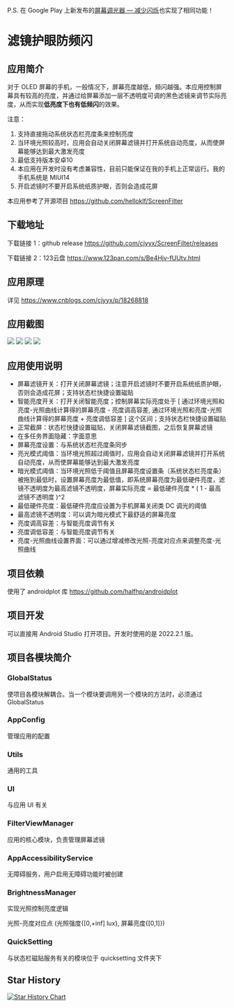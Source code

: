 P.S. 在 Google Play 上新发布的[屏幕调光器 — 减少闪烁](https://play.google.com/store/apps/details?id=dev.rewhex.screendimmer&hl=zh)也实现了相同功能！

# 滤镜护眼防频闪

## 应用简介

对于 OLED 屏幕的手机，一般情况下，屏幕亮度越低，频闪越强。本应用控制屏幕具有较高的亮度，并通过给屏幕添加一层不透明度可调的黑色滤镜来调节实际亮度，从而实现**低亮度下也有低频闪**的效果。

注意：

1. 支持直接拖动系统状态栏亮度条来控制亮度
2. 当环境光照较高时，应用会自动关闭屏幕滤镜并打开系统自动亮度，从而使屏幕能够达到最大激发亮度
3. 最低支持版本安卓10
4. 本应用在开发时没有考虑兼容性，目前只能保证在我的手机上正常运行。我的手机系统是 MIUI14
5. 开启滤镜时不要开启系统纸质护眼，否则会造成花屏

本应用参考了开源项目 <https://github.com/helloklf/ScreenFilter>

## 下载地址

下载链接 1：github release
<https://github.com/cjyyx/ScreenFilter/releases>

下载链接 2：123云盘
<https://www.123pan.com/s/Be4Hjv-fUUtv.html>

## 应用原理

详见 <https://www.cnblogs.com/cjyyx/p/18268818>

## 应用截图

![](assets/Screenshot_1.jpg)
![](assets/Screenshot_2.jpg)
![](assets/Screenshot_3.jpg)
![](assets/Screenshot_4.jpg)

## 应用使用说明

- 屏幕滤镜开关：打开关闭屏幕滤镜；注意开启滤镜时不要开启系统纸质护眼，否则会造成花屏；支持状态栏快捷设置磁贴
- 智能亮度开关：打开关闭智能亮度；控制屏幕实际亮度处于 [ 通过环境光照和亮度-光照曲线计算得的屏幕亮度 - 亮度调高容差, 通过环境光照和亮度-光照曲线计算得的屏幕亮度 + 亮度调低容差 ] 这个区间；支持状态栏快捷设置磁贴
- 正常截屏：状态栏快捷设置磁贴，关闭屏幕滤镜截图，之后恢复屏幕滤镜
- 在多任务界面隐藏：字面意思
- 屏幕亮度设置：与系统状态栏亮度条同步
- 亮光模式阈值：当环境光照超过阈值时，应用会自动关闭屏幕滤镜并打开系统自动亮度，从而使屏幕能够达到最大激发亮度
- 暗光模式阈值：当环境光照低于阈值且屏幕亮度设置条（系统状态栏亮度条）被拖到最低时，设置屏幕亮度为最低值，即系统屏幕亮度为最低硬件亮度，滤镜不透明度为最高滤镜不透明度，屏幕实际亮度 = 最低硬件亮度 * ( 1 - 最高滤镜不透明度 )^2
- 最低硬件亮度：最低硬件亮度应设置为手机屏幕关闭类 DC 调光的阈值
- 最高滤镜不透明度：可以调为暗光模式下最舒适的屏幕亮度
- 亮度调高容差：与智能亮度调节有关
- 亮度调低容差：与智能亮度调节有关
- 亮度-光照曲线设置界面：可以通过增减修改光照-亮度对应点来调整亮度-光照曲线

## 项目依赖

使用了 androidplot 库 <https://github.com/halfhp/androidplot>

## 项目开发

可以直接用 Android Studio 打开项目。开发时使用的是 2022.2.1 版。

## 项目各模块简介

### GlobalStatus

使项目各模块解耦合。当一个模块要调用另一个模块的方法时，必须通过 GlobalStatus

### AppConfig

管理应用的配置

### Utils

通用的工具

### UI

与应用 UI 有关

### FilterViewManager

应用的核心模块，负责管理屏幕滤镜

### AppAccessibilityService

无障碍服务，用户启用无障碍功能时被创建

### BrightnessManager

实现光照控制亮度逻辑

光照-亮度对应点 (光照强度{[0,+inf] lux}, 屏幕亮度{[0,1]})

### QuickSetting

与状态栏磁贴服务有关的模块位于 quicksetting 文件夹下

## Star History

[![Star History Chart](https://api.star-history.com/svg?repos=cjyyx/ScreenFilter&type=Date)](https://star-history.com/#cjyyx/ScreenFilter&Date)

